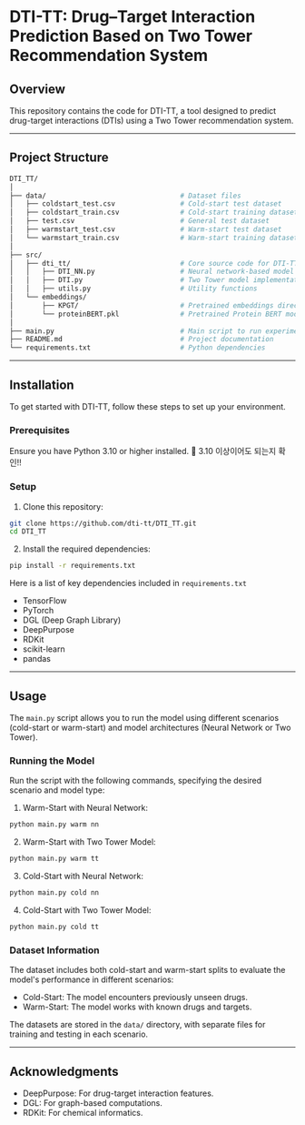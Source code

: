 # DTI-TT: Drug–Target Interaction Prediction Based on Two Tower Recommendation System

## Overview

This repository contains the code for DTI-TT, a tool designed to predict drug-target interactions (DTIs) using a Two Tower recommendation system.

---

## Project Structure

```bash
DTI_TT/
│
├── data/                                 # Dataset files
│   ├── coldstart_test.csv                # Cold-start test dataset
│   ├── coldstart_train.csv               # Cold-start training dataset
│   ├── test.csv                          # General test dataset
│   ├── warmstart_test.csv                # Warm-start test dataset
│   └── warmstart_train.csv               # Warm-start training dataset
│
├── src/
│   ├── dti_tt/                           # Core source code for DTI-TT model
│   │   ├── DTI_NN.py                     # Neural network-based model
│   │   ├── DTI.py                        # Two Tower model implementation
│   │   ├── utils.py                      # Utility functions
│   └── embeddings/
│       ├── KPGT/                         # Pretrained embeddings directory
│       └── proteinBERT.pkl               # Pretrained Protein BERT model
│
├── main.py                               # Main script to run experiments
├── README.md                             # Project documentation
└── requirements.txt                      # Python dependencies
```

---

## Installation

To get started with DTI-TT, follow these steps to set up your environment.

### Prerequisites

Ensure you have Python 3.10 or higher installed. 📢 3.10 이상이어도 되는지 확인!!

### Setup

1. Clone this repository:

```bash
git clone https://github.com/dti-tt/DTI_TT.git
cd DTI_TT
```

2. Install the required dependencies:

```bash
pip install -r requirements.txt
```

Here is a list of key dependencies included in `requirements.txt`
- TensorFlow
- PyTorch
- DGL (Deep Graph Library)
- DeepPurpose
- RDKit
- scikit-learn
- pandas

---

## Usage

The `main.py` script allows you to run the model using different scenarios (cold-start or warm-start) and model architectures (Neural Network or Two Tower).

### Running the Model

Run the script with the following commands, specifying the desired scenario and model type:

1. Warm-Start with Neural Network:
```bash
python main.py warm nn
```
2. Warm-Start with Two Tower Model:
```bash
python main.py warm tt
```
3. Cold-Start with Neural Network:
```bash
python main.py cold nn
```
4. Cold-Start with Two Tower Model:
```bash
python main.py cold tt
```

### Dataset Information

The dataset includes both cold-start and warm-start splits to evaluate the model's performance in different scenarios:
- Cold-Start: The model encounters previously unseen drugs.
- Warm-Start: The model works with known drugs and targets.

The datasets are stored in the `data/` directory, with separate files for training and testing in each scenario.

---

## Acknowledgments

- DeepPurpose: For drug-target interaction features.
- DGL: For graph-based computations.
- RDKit: For chemical informatics.
